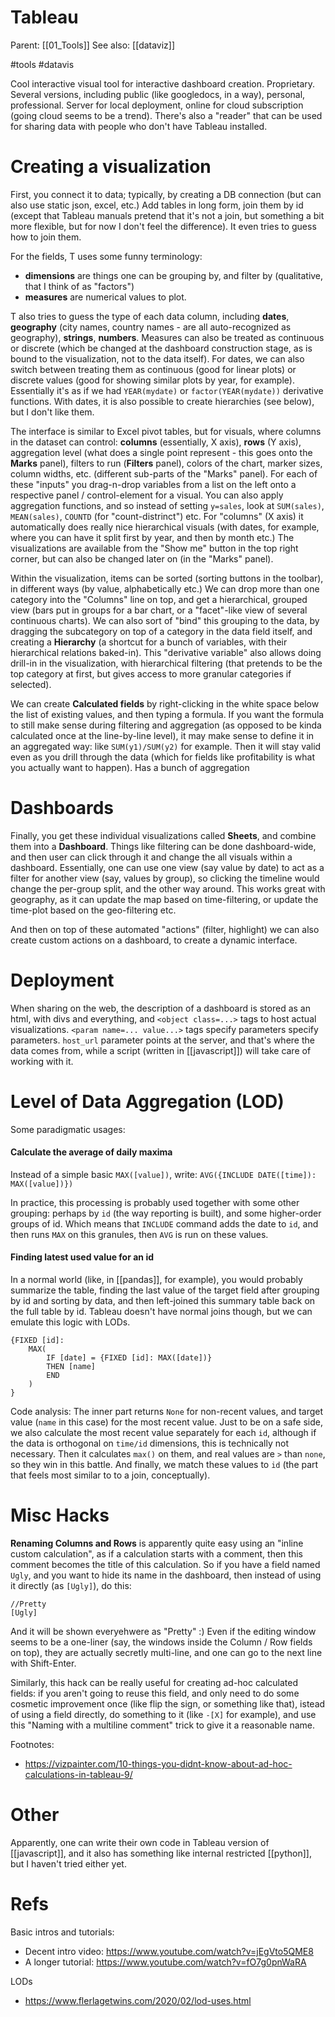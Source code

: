 # Tableau

Parent: [[01_Tools]]
See also: [[dataviz]]

#tools #datavis


Cool interactive visual tool for interactive dashboard creation. Proprietary. Several versions, including public (like googledocs, in a way), personal, professional. Server for local deployment, online for cloud subscription (going cloud seems to be a trend). There's also a "reader" that can be used for sharing data with people who don't have Tableau installed.

# Creating a visualization

First, you connect it to data; typically, by creating a DB connection (but can also use static json, excel, etc.) Add tables in long form, join them by id (except that Tableau manuals pretend that it's not a join, but something a bit more flexible, but for now I don't feel the difference). It even tries to guess how to join them. 

For the fields, T uses some funny terminology:
* **dimensions** are things one can be grouping by, and filter by (qualitative, that I think of as "factors")
* **measures**  are numerical values to plot.

T also tries to guess the type of each data column, including **dates**, **geography** (city names, country names - are all auto-recognized as geography), **strings**, **numbers**.  Measures can also be treated as continuous or discrete (which be changed at the dashboard construction stage, as is bound to the visualization, not to the data itself). For dates, we can also switch between treating them as continuous (good for linear plots) or discrete values (good for showing similar plots by year, for example). Essentially it's as if we had `YEAR(mydate)` or `factor(YEAR(mydate))` derivative functions. With dates, it is also possible to create hierarchies (see below), but I don't like them.

The interface is similar to Excel pivot tables, but for visuals, where columns in the dataset can control: **columns** (essentially, X axis), **rows** (Y axis), aggregation level (what does a single point represent - this goes onto the **Marks** panel), filters to run (**Filters** panel), colors of the chart, marker sizes, column widths, etc. (different sub-parts of the "Marks" panel). For each of these "inputs" you drag-n-drop variables from a list on the left onto a respective panel / control-element for a visual. You can also apply aggregation functions, and so instead of setting `y=sales`, look at `SUM(sales)`, `MEAN(sales)`, `COUNTD` (for "count-distrinct") etc. For "columns" (X axis) it automatically does really nice hierarchical visuals (with dates, for example, where you can have it split first by year, and then by month etc.) The visualizations are available from the "Show me" button in the top right corner, but can also be changed later on (in the "Marks" panel).

Within the visualization, items can be sorted (sorting buttons in the toolbar), in different ways (by value, alphabetically etc.) We can drop more than one category into the "Columns" line on top, and get a hierarchical, grouped view (bars put in groups for a bar chart, or a "facet"-like view of several continuous charts). We can also sort of "bind" this grouping to the data, by dragging the subcategory on top of a category in the data field itself, and creating a **Hierarchy** (a shortcut for a bunch of variables, with their hierarchical relations baked-in). This "derivative variable" also allows doing drill-in in the visualization, with hierarchical filtering (that pretends to be the top category at first, but gives access to more granular categories if selected).

We can create **Calculated fields** by right-clicking in the white space below the list of existing values, and then typing a formula. If you want the formula to still make sense during filtering and aggregation (as opposed to be kinda calculated once at the line-by-line level), it may make sense to define it in an aggregated way: like `SUM(y1)/SUM(y2)` for example. Then it will stay valid even as you drill through the data (which for fields like profitability is what you actually want to happen). Has a bunch of aggregation 

# Dashboards

Finally, you get these individual visualizations called **Sheets**, and combine them into a **Dashboard**. Things like filtering can be done dashboard-wide, and then  user can click through it and change the all visuals within a dashboard. Essentially, one can use  one view (say value by date) to act as a filter for another view (say, values by group), so clicking the timeline would change the per-group split, and the other way around. This works great with geography, as it can update the map based on time-filtering, or update the time-plot based on the geo-filtering etc.

And then on top of these automated "actions" (filter, highlight) we can also create custom actions on a dashboard, to create a dynamic interface.

# Deployment

When sharing on the web, the description of a dashboard is stored as an html, with divs and everything, and  `<object class=...>`  tags to host actual visualizations. `<param name=... value...>` tags specify parameters specify parameters. `host_url` parameter points at the server, and that's where the data comes from, while a script (written in [[javascript]]) will take care of working with it.

# Level of Data Aggregation (LOD)

Some paradigmatic usages:

#### Calculate the average of daily maxima

Instead of a simple basic `MAX([value])`, write: `AVG({INCLUDE DATE([time]): MAX([value])})`

In practice, this processing is probably used together with some other grouping: perhaps by `id` (the way reporting is built), and some higher-order groups of id. Which means that `INCLUDE` command adds the date to `id`, and then runs `MAX` on this granules, then `AVG` is run on these values.

#### Finding latest used value for an id

In a normal world (like, in [[pandas]], for example), you would probably summarize the table, finding the last value of the target field after grouping by id and sorting by data, and then left-joined this summary table back on the full table by id. Tableau doesn't have normal joins though, but we can emulate this logic with LODs. 

```
{FIXED [id]: 
    MAX(
        IF [date] = {FIXED [id]: MAX([date])} 
        THEN [name]
        END
    )
}
```
Code analysis: The inner part returns `None` for non-recent values, and target value (`name` in this case) for the most recent value. Just to be on a safe side, we also calculate the most recent value separately for each `id`, although if the data is orthogonal on `time/id` dimensions, this is technically not necessary. Then it calculates `max()` on them, and real values are `>` than `none`, so they win in this battle. And finally, we match these values to `id` (the part that feels most similar to to a join, conceptually).

# Misc Hacks

**Renaming Columns and Rows** is apparently quite easy using an "inline custom calculation", as if a calculation starts with a comment, then this comment becomes the title of this calculation. So if you have a field named `Ugly`, and you want to hide its name in the dashboard, then instead of using it directly (as `[Ugly]`), do this:
```
//Pretty
[Ugly]
```
And it will be shown everyehwere as "Pretty" :) Even if the editing window seems to be a one-liner (say, the windows inside the Column / Row fields on top), they are actually secretly multi-line, and one can go to the next line with Shift-Enter.

Similarly, this hack can be really useful for creating ad-hoc calculated fields: if you aren't going to reuse this field, and only need to do some cosmetic improvement once (like flip the sign, or something like that), istead of using a field directly, do something to it (like `-[X]` for example), and use this "Naming with a multiline comment" trick to give it a reasonable name.

Footnotes:
* https://vizpainter.com/10-things-you-didnt-know-about-ad-hoc-calculations-in-tableau-9/

# Other

Apparently, one can write their own code in Tableau version of [[javascript]], and it also has something like internal restricted [[python]], but I haven't tried either yet.

# Refs

Basic intros and tutorials:
* Decent intro video: https://www.youtube.com/watch?v=jEgVto5QME8
* A longer tutorial: https://www.youtube.com/watch?v=fO7g0pnWaRA

LODs
* https://www.flerlagetwins.com/2020/02/lod-uses.html